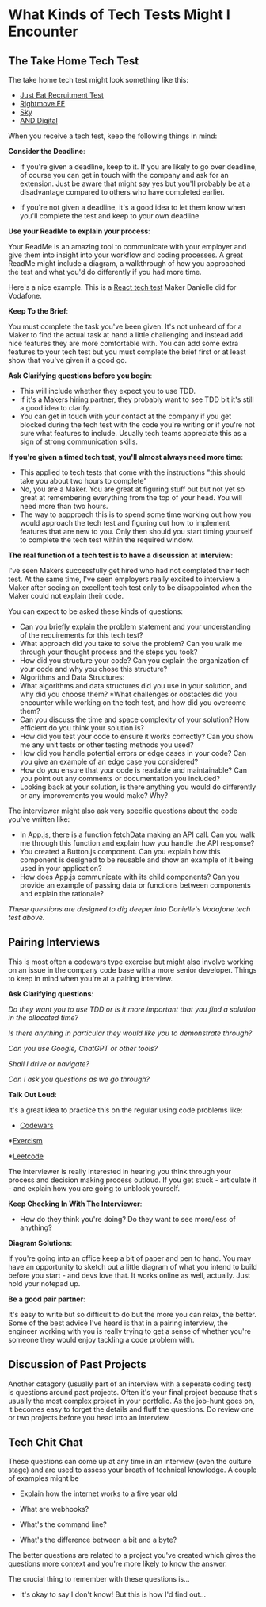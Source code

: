 # What Kinds of Tech Tests Might I Encounter

## The Take Home Tech Test

The take home tech test might look something like this:
* [Just Eat Recruitment Test](https://github.com/justeat/JustEat.RecruitmentTest)
* [Rightmove FE](https://github.com/rightmove/remote-front-end-test)
* [Sky](https://github.com/skybet/tech-test)
* [AND Digital](https://github.com/BecksHookham/Tech_Interviews.md/blob/main/context/Golden_Shoe_.pdf)

When you receive a tech test, keep the following things in mind:

**Consider the Deadline**: 
* If you're given a deadline, keep to it. If you are likely to go over deadline, of course you can get in touch with the company and ask for an extension. Just be aware that might say yes but you'll probably be at a disadvantage compared to others who have completed earlier.

* If you're not given a deadline, it's a good idea to let them know when you'll complete the test and keep to your own deadline

**Use your ReadMe to explain your process**: 

Your ReadMe is an amazing tool to communicate with your employer and give them into insight into your workflow and coding processes. A great ReadMe might include a diagram, a walkthrough of how you approached the test and what you'd do differently if you had more time. 

Here's a nice example. This is a [React tech test](https://github.com/dani-boo/tech-test-vodafone) Maker Danielle did for Vodafone.

**Keep To the Brief**: 

You must complete the task you've been given. It's not unheard of for a Maker to find the actual task at hand a little challenging and instead add nice features they are more comfortable with. You can add some extra features to your tech test but you must complete the brief first or at least show that you've given it a good go.

**Ask Clarifying questions before you begin**: 

* This will include whether they expect you to use TDD.
* If it's a Makers hiring partner, they probably want to see TDD bit it's still a good idea to clarify.
* You can get in touch with your contact at the company if you get blocked during the tech test with the code you're writing or if you're not sure what features to include. Usually tech teams appreciate this as a sign of strong communication skills.

**If you're given a timed tech test, you'll almost always need more time**: 

* This applied to tech tests that come with the instructions "this should take you about two hours to complete"
* No, you are a Maker. You are great at figuring stuff out but not yet so great at remembering everything from the top of your head. You will need more than two hours.
* The way to appproach this is to spend some time working out how you would approach the tech test and figuring out how to implement features that are new to you. Only then should you start timing yourself to complete the tech test within the required window.

**The real function of a tech test is to have a discussion at interview**: 

I've seen Makers successfully get hired who had not completed their tech test. At the same time, I've seen employers really excited to interview a Maker after seeing an excellent tech test only to be disappointed when the Maker could not explain their code.

You can expect to be asked these kinds of questions:  


* Can you briefly explain the problem statement and your understanding of the requirements for this tech test?
* What approach did you take to solve the problem? Can you walk me through your thought process and the steps you took?
* How did you structure your code? Can you explain the organization of your code and why you chose this structure?
* Algorithms and Data Structures:
* What algorithms and data structures did you use in your solution, and why did you choose them?
*What challenges or obstacles did you encounter while working on the tech test, and how did you overcome them?
* Can you discuss the time and space complexity of your solution? How efficient do you think your solution is?
* How did you test your code to ensure it works correctly? Can you show me any unit tests or other testing methods you used?
* How did you handle potential errors or edge cases in your code? Can you give an example of an edge case you considered?
* How do you ensure that your code is readable and maintainable? Can you point out any comments or documentation you included?
* Looking back at your solution, is there anything you would do differently or any improvements you would make? Why?

The interviewer might also ask very specific questions about the code you've written like:

* In App.js, there is a function fetchData making an API call. Can you walk me through this function and explain how you handle the API response?
* You created a Button.js component. Can you explain how this component is designed to be reusable and show an example of it being used in your application?
* How does App.js communicate with its child components? Can you provide an example of passing data or functions between components and explain the rationale?

_These questions are designed to dig deeper into Danielle's Vodafone tech test above._

## Pairing Interviews

This is most often a codewars type exercise but might also involve working on an issue in the company code base with a more senior developer. Things to keep in mind when you're at a pairing interview.

**Ask Clarifying questions**: 

_Do they want you to use TDD or is it more important that you find a solution in the allocated time?_

_Is there anything in particular they would like you to demonstrate through?_

_Can you use Google, ChatGPT or other tools?_

_Shall I drive or navigate?_

_Can I ask you questions as we go through?_

**Talk Out Loud**: 

It's a great idea to practice this on the regular using code problems like:

* [Codewars](https://www.codewars.com/)

*[Exercism](https://exercism.org/)

*[Leetcode](https://leetcode.com/)

The interviewer is really interested in hearing you think through your process and decision making process outloud. If you get stuck - articulate it - and explain how you are going to unblock yourself.

**Keep Checking In With The Interviewer**: 

* How do they think you're doing? Do they want to see more/less of anything?

**Diagram Solutions**: 

If you're going into an office keep a bit of paper and pen to hand. You may have an opportunity to sketch out a little diagram of what you intend to build before you start - and devs love that. It works online as well, actually. Just hold your notepad up.

**Be a good pair partner**: 

It's easy to write but so difficult to do but the more you can relax, the better. Some of the best advice I've heard is that in a pairing interview, the engineer working with you is really trying to get a sense of whether you're someone they would enjoy tackling a code problem with.


## Discussion of Past Projects

Another catagory (usually part of an interview with a seperate coding test) is questions around past projects. Often it's your final project because that's usually the most complex project in your portfolio. As the job-hunt goes on, it becomes easy to forget the details and fluff the questions. Do review one or two projects before you head into an interview. 


## Tech Chit Chat

These questions can come up at any time in an interview (even the culture stage) and are used to assess your breath of technical knowledge. A couple of examples might be

* Explain how the internet works to a five year old

* What are webhooks?

* What's the command line?

* What's the difference between a bit and a byte?

The better questions are related to a project you've created which gives the questions more context and you're more likely to know the answer.

The crucial thing to remember with these questions is...

* It's okay to say I don't know! But this is how I'd find out...






